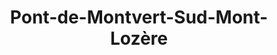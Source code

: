 ---
title: Pont-de-Montvert-Sud-Mont-Lozère
url: /pont-de-montvert-sud-mont-lozere/
latitude: 44.363
longitude: 3.744
---